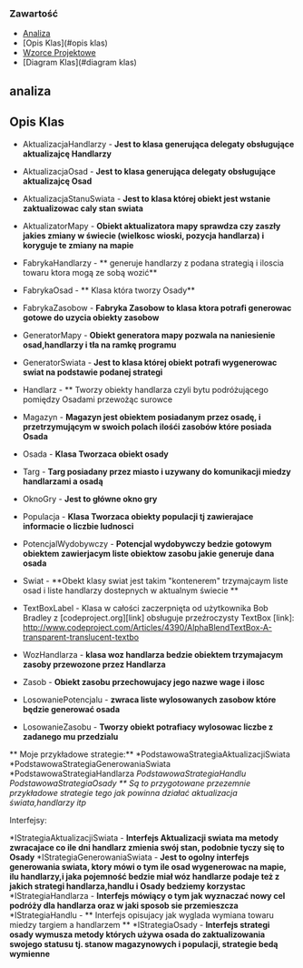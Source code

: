 ### Zawartość
* [Analiza](#analiza)
* [Opis Klas](#opis klas)
* [Wzorce Projektowe](#wzorce)
* [Diagram Klas](#diagram klas)


## analiza


## Opis Klas

* AktualizacjaHandlarzy - **Jest to klasa generująca delegaty obsługujące aktualizajcę Handlarzy**
* AktualizacjaOsad - **Jest to klasa generująca delegaty obsługujące aktualizajcę Osad**
* AktualizacjaStanuSwiata - **Jest to klasa której obiekt jest wstanie zaktualizowac caly stan swiata**
* AktualizatorMapy - **Obiekt aktualizatora mapy sprawdza czy zaszły jakies zmiany w świecie (wielkosc wioski, pozycja handlarza) i koryguje te zmiany na mapie**

* FabrykaHandlarzy - ** generuje handlarzy z podana strategią i iloscia towaru ktora mogą ze sobą wozić**
* FabrykaOsad - ** Klasa która tworzy Osady**
* FabrykaZasobow - **Fabryka Zasobow to klasa ktora potrafi generowac gotowe do uzycia obiekty zasobow**

* GeneratorMapy - **Obiekt generatora mapy pozwala na naniesienie osad,handlarzy i tła na ramkę programu**
* GeneratorSwiata - **Jest to klasa której obiekt potrafi wygenerowac swiat na podstawie podanej strategi**
 
* Handlarz - ** Tworzy obiekty handlarza czyli bytu podróżującego pomiędzy Osadami przewożąc surowce
* Magazyn - **Magazyn jest obiektem posiadanym przez osadę, i przetrzymującym w swoich polach ilośći zasobów które posiada Osada**
* Osada - **Klasa Tworzaca obiekt osady**
* Targ - **Targ posiadany przez miasto i uzywany do komunikacji miedzy handlarzami a osadą**

* OknoGry - **Jest to główne okno gry**

* Populacja -	**Klasa Tworzaca obiekty populacji tj zawierajace informacie o liczbie ludnosci**
* PotencjalWydobywczy - **Potencjal wydobywczy bedzie gotowym obiektem zawierjacym liste obiektow zasobu jakie generuje dana osada**
* Swiat - **Obekt klasy swiat jest takim "kontenerem" trzymajcaym liste osad i liste handlarzy dostepnych w aktualnym świecie **
 
* TextBoxLabel - Klasa w całości zaczerpnięta od użytkownika Bob Bradley z [codeproject.org][link] obsługuje przeźroczysty TextBox 
[link]: http://www.codeproject.com/Articles/4390/AlphaBlendTextBox-A-transparent-translucent-textbo

* WozHandlarza - **klasa woz handlarza bedzie obiektem trzymajacym zasoby przewozone przez Handlarza**
* Zasob - **Obiekt zasobu przechowujacy jego nazwe wage i ilosc**
 
* LosowaniePotencjalu - **zwraca liste wylosowanych zasobow które będzie generować osada**
* LosowanieZasobu - **Tworzy obiekt potrafiacy wylosowac liczbe z zadanego mu przedzialu**



** Moje przykładowe strategie:** 
*PodstawowaStrategiaAktualizacjiSwiata
*PodstawowaStrategiaGenerowaniaSwiata
*PodstawowaStrategiaHandlarza
*PodstawowaStrategiaHandlu
*PodstawowaStrategiaOsady
** Są to przygotowane przezemnie przykładowe strategie tego jak powinna działać aktualizacja świata,handlarzy itp**
 
Interfejsy:

*IStrategiaAktualizacjiSwiata - **Interfejs Aktualizacji swiata ma metody zwracajace co ile dni handlarz zmienia swój stan, podobnie tyczy się to Osady**
*IStrategiaGenerowaniaSwiata -	**Jest to ogolny interfejs generowania swiata, ktory mówi o tym ile osad wygenerowac na mapie, ilu handlarzy,i jaka pojemność bedzie miał wóz handlarze podaje też z jakich strategi handlarza,handlu i Osady bedziemy korzystac**
*IStrategiaHandlarza - **Interfejs mówiący o tym jak wyznaczać nowy cel podróży dla handlarza oraz w jaki sposob sie przemieszcza**
*IStrategiaHandlu - ** Interfejs opisujacy jak wyglada wymiana towaru miedzy targiem a handlarzem **
*IStrategiaOsady - **Interfejs strategi osady wymusza metody których używa osada do zaktualizowania swojego statusu tj. stanow magazynowych i populacji, strategie bedą wymienne**
 


